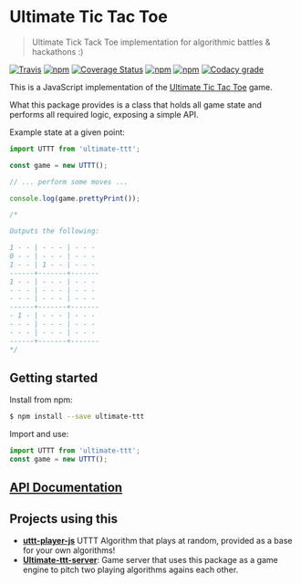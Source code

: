 # Ultimate Tic Tac Toe
> Ultimate Tick Tack Toe implementation for algorithmic battles & hackathons :)

[![Travis](https://img.shields.io/travis/socialgorithm/ultimate-ttt-js.svg)](https://travis-ci.org/socialgorithm/ultimate-ttt-js)
[![npm](https://img.shields.io/npm/v/ultimate-ttt.svg)](https://www.npmjs.com/package/ultimate-ttt)
[![Coverage Status](https://coveralls.io/repos/github/socialgorithm/ultimate-ttt-js/badge.svg?branch=master)](https://coveralls.io/github/socialgorithm/ultimate-ttt-js?branch=master)
[![npm](https://img.shields.io/npm/dm/ultimate-ttt.svg)](https://www.npmjs.com/package/ultimate-ttt)
[![npm](https://img.shields.io/npm/l/ultimate-ttt.svg)](https://www.npmjs.com/package/ultimate-ttt)
[![Codacy grade](https://img.shields.io/codacy/grade/62cc5c03fbd648f983ef2df8398d2c98.svg)](https://www.codacy.com/app/aurbano/ultimate-ttt-js)

This is a JavaScript implementation of the [Ultimate Tic Tac Toe](https://mathwithbaddrawings.com/2013/06/16/ultimate-tic-tac-toe/) game.

What this package provides is a class that holds all game state and performs all required logic, exposing a simple API.

Example state at a given point:

```js
import UTTT from 'ultimate-ttt';

const game = new UTTT();

// ... perform some moves ...

console.log(game.prettyPrint());

/*

Outputs the following:

1 - - | - - - | - - -
0 - - | - - - | - - -
1 - - | 1 - - | - - -
------+-------+-------
1 - - | - - - | - - -
- - - | - - - | - - -
- - - | - - - | - - -
------+-------+-------
- 1 - | - - - | - - -
- - - | - - - | - - -
- - - | - - - | - - -
------+-------+-------
*/
```

## Getting started

Install from npm:

```bash
$ npm install --save ultimate-ttt
```

Import and use:

```js
import UTTT from 'ultimate-ttt';
const game = new UTTT();
```

## [API Documentation](https://socialgorithm.org/ultimate-ttt-js/)

## Projects using this

* [**uttt-player-js**](https://github.com/socialgorithm/uttt-player-js) UTTT Algorithm that plays at random, provided as a base for your own algorithms!
* [**Ultimate-ttt-server**](https://github.com/socialgorithm/ultimate-ttt-server): Game server that uses this package as a game engine to pitch two playing algorithms agains each other.